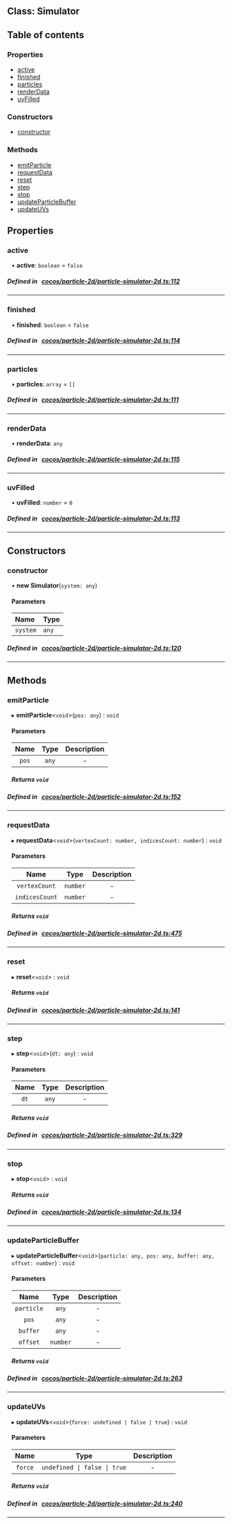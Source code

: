 
## Class: Simulator





<div class="table-of-content">
<h2>Table of contents</h2>


### Properties

- [ active](#active)
- [ finished](#finished)
- [ particles](#particles)
- [ renderData](#renderData)
- [ uvFilled](#uvFilled)

### Constructors

- [ constructor](#constructor)

### Methods

- [ emitParticle](#emitParticle)
- [ requestData](#requestData)
- [ reset](#reset)
- [ step](#step)
- [ stop](#stop)
- [ updateParticleBuffer](#updateParticleBuffer)
- [ updateUVs](#updateUVs)
</div>

## Properties


### active
<div style="margin-left: 10px;">




•  **active**:
`boolean`  = `false`
</div>

##### Defined in &nbsp;   [cocos/particle-2d/particle-simulator-2d.ts:112](https://github.com/cocos-creator/engine/blob/c7bf6b8a9/cocos/particle-2d/particle-simulator-2d.ts#L112)&nbsp;


___


### finished
<div style="margin-left: 10px;">




•  **finished**:
`boolean`  = `false`
</div>

##### Defined in &nbsp;   [cocos/particle-2d/particle-simulator-2d.ts:114](https://github.com/cocos-creator/engine/blob/c7bf6b8a9/cocos/particle-2d/particle-simulator-2d.ts#L114)&nbsp;


___


### particles
<div style="margin-left: 10px;">




•  **particles**:
`array`  = `[]`
</div>

##### Defined in &nbsp;   [cocos/particle-2d/particle-simulator-2d.ts:111](https://github.com/cocos-creator/engine/blob/c7bf6b8a9/cocos/particle-2d/particle-simulator-2d.ts#L111)&nbsp;


___


### renderData
<div style="margin-left: 10px;">




•  **renderData**:
`any` 
</div>

##### Defined in &nbsp;   [cocos/particle-2d/particle-simulator-2d.ts:115](https://github.com/cocos-creator/engine/blob/c7bf6b8a9/cocos/particle-2d/particle-simulator-2d.ts#L115)&nbsp;


___


### uvFilled
<div style="margin-left: 10px;">




•  **uvFilled**:
`number`  = `0`
</div>

##### Defined in &nbsp;   [cocos/particle-2d/particle-simulator-2d.ts:113](https://github.com/cocos-creator/engine/blob/c7bf6b8a9/cocos/particle-2d/particle-simulator-2d.ts#L113)&nbsp;


___

<!---->
## Constructors


### constructor
<div style="margin-left: 10px;">

• **new Simulator**(`system: any`)

#### Parameters

| Name | Type |
| :------ | :------ |
| `system` | `any` |
</div>

##### Defined in &nbsp;   [cocos/particle-2d/particle-simulator-2d.ts:120](https://github.com/cocos-creator/engine/blob/c7bf6b8a9/cocos/particle-2d/particle-simulator-2d.ts#L120)&nbsp;


---

<!---->
## Methods

### emitParticle

<div style="margin-left: 10px;">

▸   **emitParticle**<`void`\>(`pos: any`) : `void`



#### Parameters

| Name | Type | Description |
| :------: | :------: | :------: |
| `pos` | `any` | - |


##### Returns `void`
</div>

##### Defined in &nbsp;   [cocos/particle-2d/particle-simulator-2d.ts:152](https://github.com/cocos-creator/engine/blob/c7bf6b8a9/cocos/particle-2d/particle-simulator-2d.ts#L152)&nbsp;
___
### requestData

<div style="margin-left: 10px;">

▸   **requestData**<`void`\>(`vertexCount: number, indicesCount: number`) : `void`



#### Parameters

| Name | Type | Description |
| :------: | :------: | :------: |
| `vertexCount` | `number` | - |
| `indicesCount` | `number` | - |


##### Returns `void`
</div>

##### Defined in &nbsp;   [cocos/particle-2d/particle-simulator-2d.ts:475](https://github.com/cocos-creator/engine/blob/c7bf6b8a9/cocos/particle-2d/particle-simulator-2d.ts#L475)&nbsp;
___
### reset

<div style="margin-left: 10px;">

▸   **reset**<`void`\> : `void`




##### Returns `void`
</div>

##### Defined in &nbsp;   [cocos/particle-2d/particle-simulator-2d.ts:141](https://github.com/cocos-creator/engine/blob/c7bf6b8a9/cocos/particle-2d/particle-simulator-2d.ts#L141)&nbsp;
___
### step

<div style="margin-left: 10px;">

▸   **step**<`void`\>(`dt: any`) : `void`



#### Parameters

| Name | Type | Description |
| :------: | :------: | :------: |
| `dt` | `any` | - |


##### Returns `void`
</div>

##### Defined in &nbsp;   [cocos/particle-2d/particle-simulator-2d.ts:329](https://github.com/cocos-creator/engine/blob/c7bf6b8a9/cocos/particle-2d/particle-simulator-2d.ts#L329)&nbsp;
___
### stop

<div style="margin-left: 10px;">

▸   **stop**<`void`\> : `void`




##### Returns `void`
</div>

##### Defined in &nbsp;   [cocos/particle-2d/particle-simulator-2d.ts:134](https://github.com/cocos-creator/engine/blob/c7bf6b8a9/cocos/particle-2d/particle-simulator-2d.ts#L134)&nbsp;
___
### updateParticleBuffer

<div style="margin-left: 10px;">

▸   **updateParticleBuffer**<`void`\>(`particle: any, pos: any, buffer: any, offset: number`) : `void`



#### Parameters

| Name | Type | Description |
| :------: | :------: | :------: |
| `particle` | `any` | - |
| `pos` | `any` | - |
| `buffer` | `any` | - |
| `offset` | `number` | - |


##### Returns `void`
</div>

##### Defined in &nbsp;   [cocos/particle-2d/particle-simulator-2d.ts:263](https://github.com/cocos-creator/engine/blob/c7bf6b8a9/cocos/particle-2d/particle-simulator-2d.ts#L263)&nbsp;
___
### updateUVs

<div style="margin-left: 10px;">

▸   **updateUVs**<`void`\>(`force: undefined | false | true`) : `void`



#### Parameters

| Name | Type | Description |
| :------: | :------: | :------: |
| `force` | `undefined \| false \| true` | - |


##### Returns `void`
</div>

##### Defined in &nbsp;   [cocos/particle-2d/particle-simulator-2d.ts:240](https://github.com/cocos-creator/engine/blob/c7bf6b8a9/cocos/particle-2d/particle-simulator-2d.ts#L240)&nbsp;
___
<!---->



